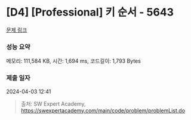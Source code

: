 # [D4] [Professional] 키 순서 - 5643 

[문제 링크](https://swexpertacademy.com/main/code/problem/problemDetail.do?contestProbId=AWXQsLWKd5cDFAUo) 

### 성능 요약

메모리: 111,584 KB, 시간: 1,694 ms, 코드길이: 1,793 Bytes

### 제출 일자

2024-04-03 12:41



> 출처: SW Expert Academy, https://swexpertacademy.com/main/code/problem/problemList.do